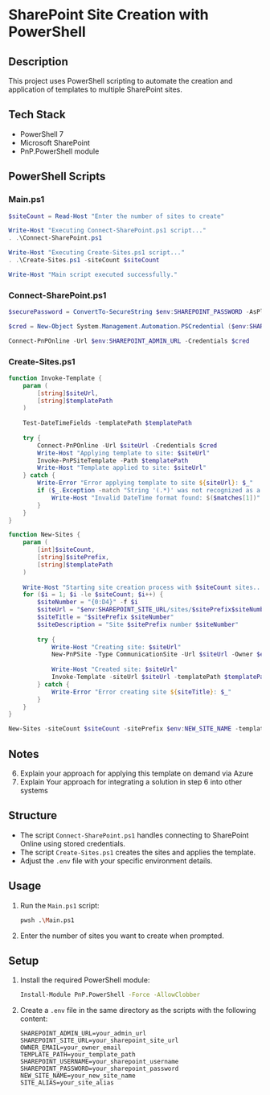 # SharePoint Site Creation with PowerShell

## Description
This project uses PowerShell scripting to automate the creation and application of templates to multiple SharePoint sites.

## Tech Stack
- PowerShell 7
- Microsoft SharePoint
- PnP.PowerShell module

## PowerShell Scripts

### Main.ps1

```powershell
$siteCount = Read-Host "Enter the number of sites to create"

Write-Host "Executing Connect-SharePoint.ps1 script..."
. .\Connect-SharePoint.ps1

Write-Host "Executing Create-Sites.ps1 script..."
. .\Create-Sites.ps1 -siteCount $siteCount

Write-Host "Main script executed successfully."
```

### Connect-SharePoint.ps1

```powershell
$securePassword = ConvertTo-SecureString $env:SHAREPOINT_PASSWORD -AsPlainText -Force

$cred = New-Object System.Management.Automation.PSCredential ($env:SHAREPOINT_USERNAME, $securePassword)

Connect-PnPOnline -Url $env:SHAREPOINT_ADMIN_URL -Credentials $cred
```

### Create-Sites.ps1

```powershell
function Invoke-Template {
    param (
        [string]$siteUrl,
        [string]$templatePath
    )
    
    Test-DateTimeFields -templatePath $templatePath
    
    try {
        Connect-PnPOnline -Url $siteUrl -Credentials $cred
        Write-Host "Applying template to site: $siteUrl"
        Invoke-PnPSiteTemplate -Path $templatePath
        Write-Host "Template applied to site: $siteUrl"
    } catch {
        Write-Error "Error applying template to site ${siteUrl}: $_"
        if ($_.Exception -match "String '(.*)' was not recognized as a valid DateTime") {
            Write-Host "Invalid DateTime format found: $($matches[1])"
        }
    }
}

```

```powershell
function New-Sites {
    param (
        [int]$siteCount,
        [string]$sitePrefix,
        [string]$templatePath
    )
    
    Write-Host "Starting site creation process with $siteCount sites..."
    for ($i = 1; $i -le $siteCount; $i++) {
        $siteNumber = "{0:D4}" -f $i
        $siteUrl = "$env:SHAREPOINT_SITE_URL/sites/$sitePrefix$siteNumber"
        $siteTitle = "$sitePrefix $siteNumber"
        $siteDescription = "Site $sitePrefix number $siteNumber"
        
        try {
            Write-Host "Creating site: $siteUrl"
            New-PnPSite -Type CommunicationSite -Url $siteUrl -Owner $env:OWNER_EMAIL -Title $siteTitle -Description $siteDescription
            
            Write-Host "Created site: $siteUrl"
            Invoke-Template -siteUrl $siteUrl -templatePath $templatePath
        } catch {
            Write-Error "Error creating site ${siteTitle}: $_"
        }
    }
}

New-Sites -siteCount $siteCount -sitePrefix $env:NEW_SITE_NAME -templatePath $env:TEMPLATE_PATH
```

## Notes

6) Explain your approach for applying this template on demand via Azure
7) Explain Your approach for integrating a solution in step 6 into other systems


## Structure
- The script `Connect-SharePoint.ps1` handles connecting to SharePoint Online using stored credentials.
- The script `Create-Sites.ps1` creates the sites and applies the template.
- Adjust the `.env` file with your specific environment details.

## Usage
1. Run the `Main.ps1` script:
    ```sh
    pwsh .\Main.ps1
    ```

2. Enter the number of sites you want to create when prompted.

## Setup
1. Install the required PowerShell module:
    ```sh
    Install-Module PnP.PowerShell -Force -AllowClobber
    ```

2. Create a `.env` file in the same directory as the scripts with the following content:
    ```env
    SHAREPOINT_ADMIN_URL=your_admin_url
    SHAREPOINT_SITE_URL=your_sharepoint_site_url
    OWNER_EMAIL=your_owner_email
    TEMPLATE_PATH=your_template_path
    SHAREPOINT_USERNAME=your_sharepoint_username
    SHAREPOINT_PASSWORD=your_sharepoint_password
    NEW_SITE_NAME=your_new_site_name
    SITE_ALIAS=your_site_alias
    ```
